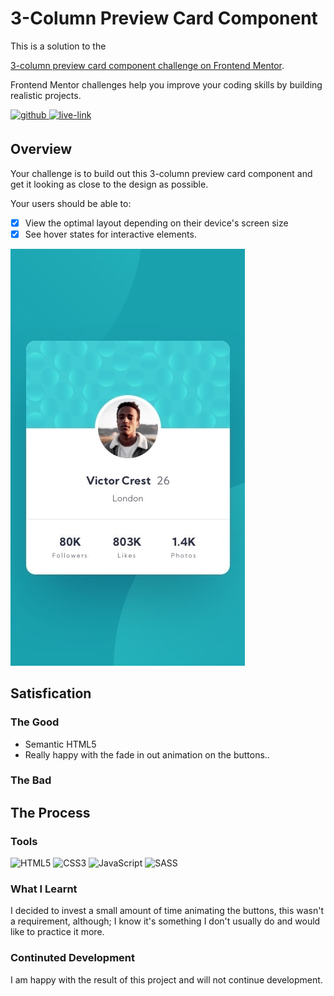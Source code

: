 <!-- USE THIS TEMPLATE FOR FUTURE FRONTEND MENTOR PROJECTS, CLEAN CONSISTENT README'S FOR ALL PROJECTS - PAST SELF. -->

<!-- REPLACE HREFS & PROJECT NAMES -->
<h1>3-Column Preview Card Component</h1>
<p>
  This is a solution to the 
  
  [3-column preview card component challenge on Frontend Mentor](https://www.frontendmentor.io/challenges/3column-preview-card-component-pH92eAR2-).
  
  Frontend Mentor challenges help you improve your coding skills by building realistic projects. 
</p>

<!-- REPLACE HREFS -->
<a href="https://www.frontendmentor.io/solutions/3-column-preview-card-with-sass-yRLU6hRXy" target="_blank">
  <img src=https://img.shields.io/badge/solution-3e54a3?&style=for-the-badge&logo=frontendmentor&logoColor=white alt=github style="margin-bottom: 5px;" />
</a>
<a href="https://priceless-galileo-593071.netlify.app/" target="_blank">
  <img src=https://img.shields.io/badge/live%20demo-lightgreen?&style=for-the-badge&logo=html5&logoColor=333 alt=live-link style="margin-bottom: 5px;" />
</a>

<!-- REPLACE TASKS -->
<h2>Overview</h2>
Your challenge is to build out this 3-column preview card component and get it looking as close to the design as possible.

Your users should be able to:
- [x] View the optimal layout depending on their device's screen size
- [x] See hover states for interactive elements.

<!-- IMAGE MAY NEED REPLACING -->
![](./design/mobile-design.jpg)

<!-- REPLACE LIST ITEMS -->
<h2>Satisfication</h2>
<h3>The Good</h3>
  <ul>
    <li>Semantic HTML5</li>
    <li>Really happy with the fade in out animation on the buttons..</li>
  </ul>
<h3>The Bad</h3>
  <ul>
  </ul>

<!-- UPDATE ENTIRE SECTION -->
<h2>The Process</h2>
<h3>Tools</h3>
<p>
  <img alt="HTML5" src="https://img.shields.io/badge/-HTML5-red?style=flat-square&logo=html5&logoColor=white" />
  <img alt="CSS3" src="https://img.shields.io/badge/-CSS3-blue?style=flat-square&logo=css3&logoColor=white" />
  <img alt="JavaScript" src="https://img.shields.io/badge/-JavaScript-yellow?style=flat-square&logo=JavaScript&logoColor=white" />
  
  <img alt="SASS" src="https://img.shields.io/badge/-SASS-bf4080?style=flat-square&logo=sass&logoColor=white" />
</p>
<h3>What I Learnt</h3>
  <p>
    I decided to invest a small amount of time animating the buttons, this wasn't a requirement, although; I know it's something I don't
    usually do and would like to practice it more.
  </p>
<h3>Continuted Development</h3>
  <p>
    I am happy with the result of this project and will not continue development.
  </p>
  
<!--  Thank you for taking the time to review my projects!  -->
